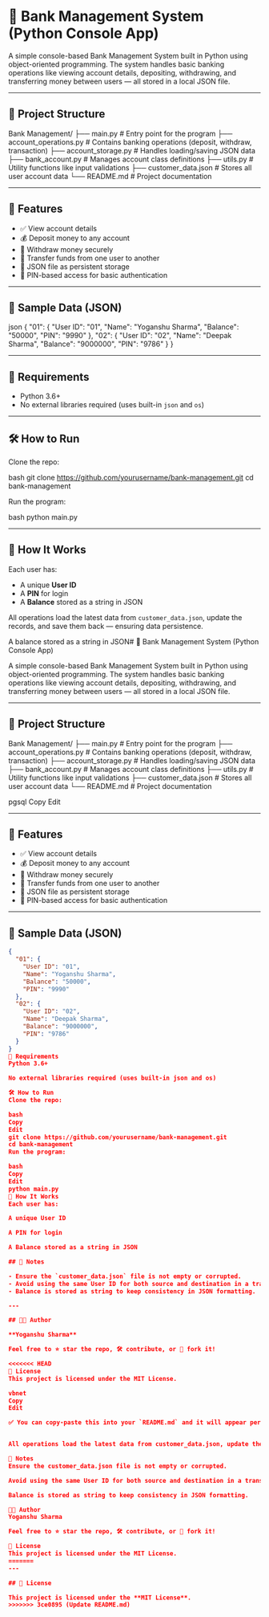 
# 🏦 Bank Management System (Python Console App)

A simple console-based Bank Management System built in Python using object-oriented programming. The system handles basic banking operations like viewing account details, depositing, withdrawing, and transferring money between users — all stored in a local JSON file.

---

## 📁 Project Structure

Bank Management/
├── main.py               # Entry point for the program
├── account_operations.py # Contains banking operations (deposit, withdraw, transaction)
├── account_storage.py    # Handles loading/saving JSON data
├── bank_account.py       # Manages account class definitions
├── utils.py              # Utility functions like input validations
├── customer_data.json    # Stores all user account data
└── README.md             # Project documentation


---

## 🚀 Features

- ✅ View account details  
- 💰 Deposit money to any account  
- 💸 Withdraw money securely  
- 🔁 Transfer funds from one user to another  
- 🧾 JSON file as persistent storage  
- 🔐 PIN-based access for basic authentication  

---

## 🧪 Sample Data (JSON)

json
{
  "01": {
    "User ID": "01",
    "Name": "Yoganshu Sharma",
    "Balance": "50000",
    "PIN": "9990"
  },
  "02": {
    "User ID": "02",
    "Name": "Deepak Sharma",
    "Balance": "9000000",
    "PIN": "9786"
  }
}


---

## 🔧 Requirements

- Python 3.6+
- No external libraries required (uses built-in `json` and `os`)

---

## 🛠 How to Run

Clone the repo:

bash
git clone https://github.com/yourusername/bank-management.git
cd bank-management


Run the program:

bash
python main.py


---

## 🧠 How It Works

Each user has:

- A unique **User ID**
- A **PIN** for login
- A **Balance** stored as a string in JSON

All operations load the latest data from `customer_data.json`, update the records, and save them back — ensuring data persistence.

A balance stored as a string in JSON# 🏦 Bank Management System (Python Console App)

A simple console-based Bank Management System built in Python using object-oriented programming. The system handles basic banking operations like viewing account details, depositing, withdrawing, and transferring money between users — all stored in a local JSON file.

---

## 📁 Project Structure

Bank Management/
├── main.py # Entry point for the program
├── account_operations.py # Contains banking operations (deposit, withdraw, transaction)
├── account_storage.py # Handles loading/saving JSON data
├── bank_account.py # Manages account class definitions
├── utils.py # Utility functions like input validations
├── customer_data.json # Stores all user account data
└── README.md # Project documentation

pgsql
Copy
Edit

---

## 🚀 Features

- ✅ View account details  
- 💰 Deposit money to any account  
- 💸 Withdraw money securely  
- 🔁 Transfer funds from one user to another  
- 🧾 JSON file as persistent storage  
- 🔐 PIN-based access for basic authentication  

---

## 🧪 Sample Data (JSON)

```json
{
  "01": {
    "User ID": "01",
    "Name": "Yoganshu Sharma",
    "Balance": "50000",
    "PIN": "9990"
  },
  "02": {
    "User ID": "02",
    "Name": "Deepak Sharma",
    "Balance": "9000000",
    "PIN": "9786"
  }
}
🔧 Requirements
Python 3.6+

No external libraries required (uses built-in json and os)

🛠 How to Run
Clone the repo:

bash
Copy
Edit
git clone https://github.com/yourusername/bank-management.git
cd bank-management
Run the program:

bash
Copy
Edit
python main.py
🧠 How It Works
Each user has:

A unique User ID

A PIN for login

A Balance stored as a string in JSON

## 📌 Notes

- Ensure the `customer_data.json` file is not empty or corrupted.
- Avoid using the same User ID for both source and destination in a transaction.
- Balance is stored as string to keep consistency in JSON formatting.

---

## 🧑‍💻 Author

**Yoganshu Sharma**

Feel free to ⭐ star the repo, 🛠 contribute, or 🍴 fork it!

<<<<<<< HEAD
📄 License
This project is licensed under the MIT License.

vbnet
Copy
Edit

✅ You can copy-paste this into your `README.md` and it will appear perfectly on GitHub.


All operations load the latest data from customer_data.json, update the records, and save them back — ensuring data persistence.

📌 Notes
Ensure the customer_data.json file is not empty or corrupted.

Avoid using the same User ID for both source and destination in a transaction.

Balance is stored as string to keep consistency in JSON formatting.

🧑‍💻 Author
Yoganshu Sharma

Feel free to ⭐ star the repo, 🛠 contribute, or 🍴 fork it!

📄 License
This project is licensed under the MIT License.
=======
---

## 📄 License

This project is licensed under the **MIT License**.
>>>>>>> 3ce0895 (Update README.md)
